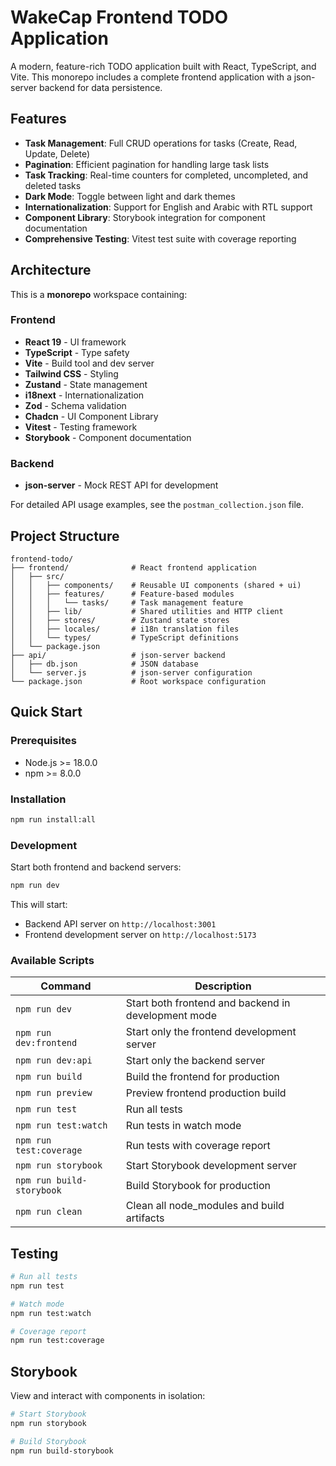 # WakeCap Frontend TODO Application

A modern, feature-rich TODO application built with React, TypeScript, and Vite. This monorepo includes a complete frontend application with a json-server backend for data persistence.

## Features

- **Task Management**: Full CRUD operations for tasks (Create, Read, Update, Delete)
- **Pagination**: Efficient pagination for handling large task lists
- **Task Tracking**: Real-time counters for completed, uncompleted, and deleted tasks
- **Dark Mode**: Toggle between light and dark themes
- **Internationalization**: Support for English and Arabic with RTL support
- **Component Library**: Storybook integration for component documentation
- **Comprehensive Testing**: Vitest test suite with coverage reporting

## Architecture

This is a **monorepo** workspace containing:

### Frontend

- **React 19** - UI framework
- **TypeScript** - Type safety
- **Vite** - Build tool and dev server
- **Tailwind CSS** - Styling
- **Zustand** - State management
- **i18next** - Internationalization
- **Zod** - Schema validation
- **Chadcn** - UI Component Library
- **Vitest** - Testing framework
- **Storybook** - Component documentation

### Backend

- **json-server** - Mock REST API for development

For detailed API usage examples, see the `postman_collection.json` file.

## Project Structure

```
frontend-todo/
├── frontend/              # React frontend application
│   ├── src/
│   │   ├── components/    # Reusable UI components (shared + ui)
│   │   ├── features/      # Feature-based modules
│   │   │   └── tasks/     # Task management feature
│   │   ├── lib/           # Shared utilities and HTTP client
│   │   ├── stores/        # Zustand state stores
│   │   ├── locales/       # i18n translation files
│   │   └── types/         # TypeScript definitions
│   └── package.json
├── api/                   # json-server backend
│   ├── db.json            # JSON database
│   └── server.js          # json-server configuration
└── package.json           # Root workspace configuration
```

## Quick Start

### Prerequisites

- Node.js >= 18.0.0
- npm >= 8.0.0

### Installation

```bash
npm run install:all
```

### Development

Start both frontend and backend servers:

```bash
npm run dev
```

This will start:

- Backend API server on `http://localhost:3001`
- Frontend development server on `http://localhost:5173`

### Available Scripts

| Command                   | Description                                         |
| ------------------------- | --------------------------------------------------- |
| `npm run dev`             | Start both frontend and backend in development mode |
| `npm run dev:frontend`    | Start only the frontend development server          |
| `npm run dev:api`         | Start only the backend server                       |
| `npm run build`           | Build the frontend for production                   |
| `npm run preview`         | Preview frontend production build                   |
| `npm run test`            | Run all tests                                       |
| `npm run test:watch`      | Run tests in watch mode                             |
| `npm run test:coverage`   | Run tests with coverage report                      |
| `npm run storybook`       | Start Storybook development server                  |
| `npm run build-storybook` | Build Storybook for production                      |
| `npm run clean`           | Clean all node_modules and build artifacts          |

## Testing

```bash
# Run all tests
npm run test

# Watch mode
npm run test:watch

# Coverage report
npm run test:coverage
```

## Storybook

View and interact with components in isolation:

```bash
# Start Storybook
npm run storybook

# Build Storybook
npm run build-storybook
```
